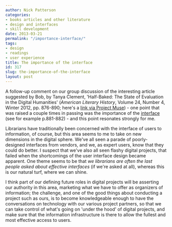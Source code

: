 ```yaml
---
author: Nick Patterson
categories:
- books articles and other literature
- design and interfaces
- skill development
date: 2013-03-21
permalink: "/importance-interface/"
tags:
- design
- readings
- user experience
title: The importance of the interface
id: 317
slug: the-importance-of-the-interface
layout: post
---
```

A follow-up comment on our group discussion of the interesting article
  suggested by Bob, by Tanya Clement, 'Half-Baked: The State of Evaluation in the
  Digital Humanities' (<em>American Literary History</em>, Volume 24, Number 4, Winter
  2012, pp. 876-890; here's a <a href='http://muse.jhu.edu/journals/american_literary_history/v024/24.4.clement.html'>link
  via Project Muse</a>) - one point that was raised a couple times in passing was
  the importance of the <span style='text-decoration: underline;'>interface</span>
  (see for example p.881-882) - and this point resonates strongly for me.

Librarians have traditionally been concerned with the interface of users to information, of
  course, but this area seems to me to take on new dimensions in the digital sphere.
  We've all seen a parade of poorly-designed interfaces from vendors, and we, as
  expert users, know that they could do better. I suspect that we've also all seen
  flashy digital projects, that failed when the shortcomings of the user interface
  design became apparent. One theme seems to be that <em>we librarians are often the
  last people asked about effective interfaces</em> (if we're asked at all), whereas
  this is our natural turf, where we can shine.

I think part of our defining
  future roles in digital projects will be asserting our authority in this area, marketing
  what we have to offer as organizers of information; the challenge, and one of the
  good things about conducting a project such as ours, is to become knowledgeable
  enough to have the conversations on technology with our various project partners,
  so that we can take control of what's going on 'under the hood' of digital projects,
  and make sure that the information infrastructure is there to allow the fullest
  and most effective access to users.

